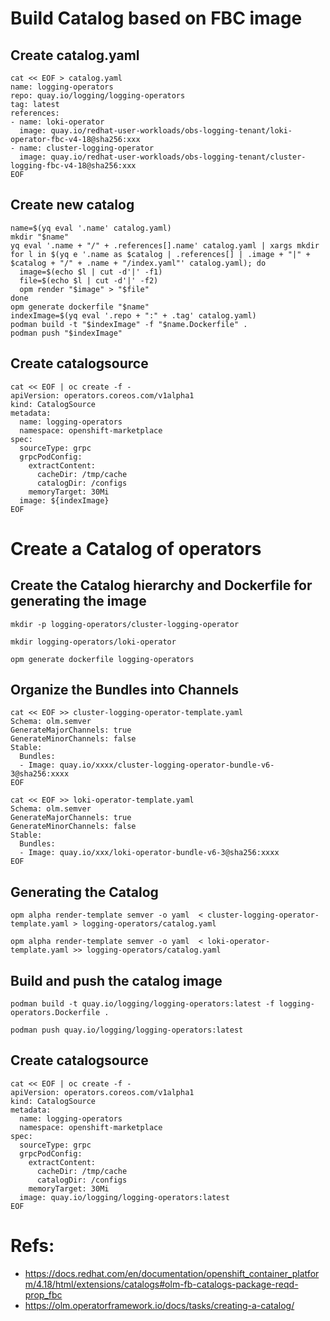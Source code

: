# Build Catalog based on FBC image

## Create catalog.yaml

```
cat << EOF > catalog.yaml
name: logging-operators
repo: quay.io/logging/logging-operators
tag: latest
references:
- name: loki-operator
  image: quay.io/redhat-user-workloads/obs-logging-tenant/loki-operator-fbc-v4-18@sha256:xxx
- name: cluster-logging-operator
  image: quay.io/redhat-user-workloads/obs-logging-tenant/cluster-logging-fbc-v4-18@sha256:xxx
EOF
```

## Create new catalog

```
name=$(yq eval '.name' catalog.yaml)
mkdir "$name"
yq eval '.name + "/" + .references[].name' catalog.yaml | xargs mkdir
for l in $(yq e '.name as $catalog | .references[] | .image + "|" + $catalog + "/" + .name + "/index.yaml"' catalog.yaml); do
  image=$(echo $l | cut -d'|' -f1)
  file=$(echo $l | cut -d'|' -f2)
  opm render "$image" > "$file"
done
opm generate dockerfile "$name"
indexImage=$(yq eval '.repo + ":" + .tag' catalog.yaml)
podman build -t "$indexImage" -f "$name.Dockerfile" .
podman push "$indexImage"
```

## Create catalogsource

```
cat << EOF | oc create -f -
apiVersion: operators.coreos.com/v1alpha1
kind: CatalogSource
metadata:
  name: logging-operators
  namespace: openshift-marketplace
spec:
  sourceType: grpc
  grpcPodConfig:
    extractContent:
      cacheDir: /tmp/cache
      catalogDir: /configs
    memoryTarget: 30Mi
  image: ${indexImage}
EOF
```

# Create a Catalog of operators

## Create the Catalog hierarchy and Dockerfile for generating the image

```
mkdir -p logging-operators/cluster-logging-operator

mkdir logging-operators/loki-operator

opm generate dockerfile logging-operators
```

## Organize the Bundles into Channels

```
cat << EOF >> cluster-logging-operator-template.yaml
Schema: olm.semver
GenerateMajorChannels: true
GenerateMinorChannels: false
Stable:
  Bundles:
  - Image: quay.io/xxxx/cluster-logging-operator-bundle-v6-3@sha256:xxxx
EOF

cat << EOF >> loki-operator-template.yaml
Schema: olm.semver
GenerateMajorChannels: true
GenerateMinorChannels: false
Stable:
  Bundles:
  - Image: quay.io/xxx/loki-operator-bundle-v6-3@sha256:xxxx
EOF
```

## Generating the Catalog

```
opm alpha render-template semver -o yaml  < cluster-logging-operator-template.yaml > logging-operators/catalog.yaml

opm alpha render-template semver -o yaml  < loki-operator-template.yaml >> logging-operators/catalog.yaml
```


## Build and push the catalog image

```
podman build -t quay.io/logging/logging-operators:latest -f logging-operators.Dockerfile .

podman push quay.io/logging/logging-operators:latest
```

## Create catalogsource

```
cat << EOF | oc create -f -
apiVersion: operators.coreos.com/v1alpha1
kind: CatalogSource
metadata:
  name: logging-operators
  namespace: openshift-marketplace
spec:
  sourceType: grpc
  grpcPodConfig:
    extractContent:
      cacheDir: /tmp/cache
      catalogDir: /configs
    memoryTarget: 30Mi
  image: quay.io/logging/logging-operators:latest
EOF
```

# Refs:

- https://docs.redhat.com/en/documentation/openshift_container_platform/4.18/html/extensions/catalogs#olm-fb-catalogs-package-reqd-prop_fbc
- https://olm.operatorframework.io/docs/tasks/creating-a-catalog/
